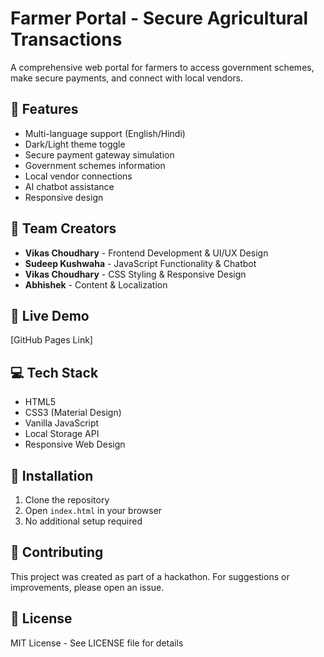 # Farmer Portal - Secure Agricultural Transactions

A comprehensive web portal for farmers to access government schemes, make secure payments, and connect with local vendors.

## 🌾 Features
- Multi-language support (English/Hindi)
- Dark/Light theme toggle
- Secure payment gateway simulation
- Government schemes information
- Local vendor connections
- AI chatbot assistance
- Responsive design

## 👥 Team Creators
- **Vikas Choudhary** - Frontend Development & UI/UX Design
- **Sudeep Kushwaha** - JavaScript Functionality & Chatbot
- **Vikas Choudhary** - CSS Styling & Responsive Design
- **Abhishek** - Content & Localization

## 🚀 Live Demo
[GitHub Pages Link]

## 💻 Tech Stack
- HTML5
- CSS3 (Material Design)
- Vanilla JavaScript
- Local Storage API
- Responsive Web Design

## 📱 Installation
1. Clone the repository
2. Open `index.html` in your browser
3. No additional setup required

## 🤝 Contributing
This project was created as part of a hackathon. For suggestions or improvements, please open an issue.

## 📄 License
MIT License - See LICENSE file for details
